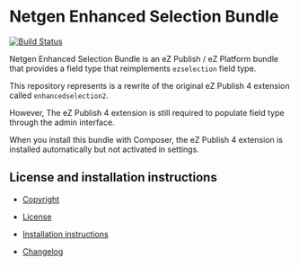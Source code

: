 Netgen Enhanced Selection Bundle
================================

[![Build Status](https://img.shields.io/travis/netgen/NetgenEnhancedSelectionBundle.svg?style=flat-square)](https://travis-ci.org/netgen/NetgenEnhancedSelectionBundle)

Netgen Enhanced Selection Bundle is an eZ Publish / eZ Platform bundle that provides a field type that reimplements `ezselection` field type.

This repository represents is a rewrite of the original eZ Publish 4 extension called `enhancedselection2`.

However, The eZ Publish 4 extension is still required to populate field type through the admin interface.

When you install this bundle with Composer, the eZ Publish 4 extension is installed automatically but not activated in settings.

License and installation instructions
-------------------------------------

* [Copyright](COPYRIGHT)

* [License](LICENSE)

* [Installation instructions](Resources/doc/INSTALL.md)

* [Changelog](Resources/doc/CHANGELOG.md)
